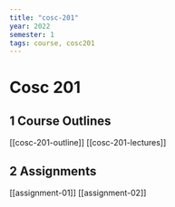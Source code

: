 ```yaml
---
title: "cosc-201"
year: 2022
semester: 1
tags: course, cosc201
---
```


# Cosc 201

## 1 Course Outlines

[[cosc-201-outline]]
[[cosc-201-lectures]]

## 2 Assignments

[[assignment-01]]
[[assignment-02]]